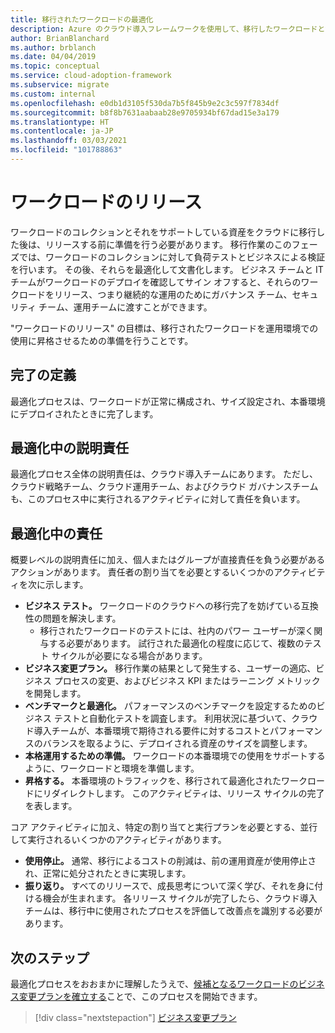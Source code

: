 ```yaml
---
title: 移行されたワークロードの最適化
description: Azure のクラウド導入フレームワークを使用して、移行したワークロードと資産を運用環境に昇格させる準備をします。
author: BrianBlanchard
ms.author: brblanch
ms.date: 04/04/2019
ms.topic: conceptual
ms.service: cloud-adoption-framework
ms.subservice: migrate
ms.custom: internal
ms.openlocfilehash: e0db1d3105f530da7b5f845b9e2c3c597f7834df
ms.sourcegitcommit: b8f8b7631aabaab28e9705934bf67dad15e3a179
ms.translationtype: HT
ms.contentlocale: ja-JP
ms.lasthandoff: 03/03/2021
ms.locfileid: "101788863"
---
```

# <a name="release-workloads"></a>ワークロードのリリース

ワークロードのコレクションとそれをサポートしている資産をクラウドに移行した後は、リリースする前に準備を行う必要があります。 移行作業のこのフェーズでは、ワークロードのコレクションに対して負荷テストとビジネスによる検証を行います。 その後、それらを最適化して文書化します。 ビジネス チームと IT チームがワークロードのデプロイを確認してサイン オフすると、それらのワークロードをリリース、つまり継続的な運用のためにガバナンス チーム、セキュリティ チーム、運用チームに渡すことができます。

"ワークロードのリリース" の目標は、移行されたワークロードを運用環境での使用に昇格させるための準備を行うことです。

## <a name="definition-of-done"></a>完了の定義

最適化プロセスは、ワークロードが正常に構成され、サイズ設定され、本番環境にデプロイされたときに完了します。

## <a name="accountability-during-optimization"></a>最適化中の説明責任

最適化プロセス全体の説明責任は、クラウド導入チームにあります。 ただし、クラウド戦略チーム、クラウド運用チーム、およびクラウド ガバナンスチームも、このプロセス中に実行されるアクティビティに対して責任を負います。

## <a name="responsibilities-during-optimization"></a>最適化中の責任

概要レベルの説明責任に加え、個人またはグループが直接責任を負う必要があるアクションがあります。 責任者の割り当てを必要とするいくつかのアクティビティを次に示します。

- **ビジネス テスト。** ワークロードのクラウドへの移行完了を妨げている互換性の問題を解決します。
  - 移行されたワークロードのテストには、社内のパワー ユーザーが深く関与する必要があります。 試行された最適化の程度に応じて、複数のテスト サイクルが必要になる場合があります。
- **ビジネス変更プラン。** 移行作業の結果として発生する、ユーザーの適応、ビジネス プロセスの変更、およびビジネス KPI またはラーニング メトリックを開発します。
- **ベンチマークと最適化。** パフォーマンスのベンチマークを設定するためのビジネス テストと自動化テストを調査します。 利用状況に基づいて、クラウド導入チームが、本番環境で期待される要件に対するコストとパフォーマンスのバランスを取るように、デプロイされる資産のサイズを調整します。
- **本格運用するための準備。** ワークロードの本番環境での使用をサポートするように、ワークロードと環境を準備します。
- **昇格する。** 本番環境のトラフィックを、移行されて最適化されたワークロードにリダイレクトします。 このアクティビティは、リリース サイクルの完了を表します。

コア アクティビティに加え、特定の割り当てと実行プランを必要とする、並行して実行されるいくつかのアクティビティがあります。

- **使用停止。** 通常、移行によるコストの削減は、前の運用資産が使用停止され、正常に処分されたときに実現します。
- **振り返り。** すべてのリリースで、成長思考について深く学び、それを身に付ける機会が生まれます。 各リリース サイクルが完了したら、クラウド導入チームは、移行中に使用されたプロセスを評価して改善点を識別する必要があります。

## <a name="next-steps"></a>次のステップ

最適化プロセスをおおまかに理解したうえで、[候補となるワークロードのビジネス変更プランを確立する](./business-change-plan.md)ことで、このプロセスを開始できます。

> [!div class="nextstepaction"]
> [ビジネス変更プラン](./business-change-plan.md)
